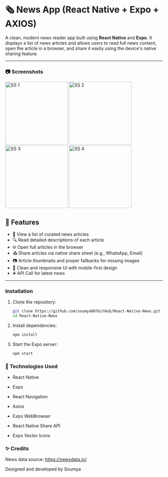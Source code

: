 # 🗞️ News App (React Native + Expo + AXIOS)

A clean, modern news reader app built using **React Native** and **Expo**. It displays a list of news articles and allows users to read full news content, open the article in a browser, and share it easily using the device's native sharing feature.

---

### 📷 Screenshots

<img src="https://github.com/user-attachments/assets/2059fcdb-d3c6-4bbc-b932-38354cdecd68" width="200" alt="SS 1">
<img src="https://github.com/user-attachments/assets/be4785bc-20c1-4b6b-a7d8-a52b7d4800e0" width="200" alt="SS 2">
<img src="https://github.com/user-attachments/assets/3a1f5942-0de9-4228-9e26-20cb67d5f5f2" width="200" alt="SS 3">
<img src="https://github.com/user-attachments/assets/82f82abd-65ff-4977-968c-209891dbfb23" width="200" alt="SS 4">

## 📱 Features

- 📰 View a list of curated news articles
- 🔍 Read detailed descriptions of each article
- 🌐 Open full articles in the browser
- 📤 Share articles via native share sheet (e.g., WhatsApp, Email)
- 📷 Article thumbnails and proper fallbacks for missing images
- 🎨 Clean and responsive UI with mobile-first design
- ➕ API Call for latest news

---


### Installation

1. Clone the repository:
   ```bash
   git clone https://github.com/soumya007GitHub/React-Native-News.git
   cd React-Native-News
2. Install dependencies:
   ```bash
   npm install
3. Start the Expo server:
   ```bash
   npm start

### 🔧 Technologies Used
- React Native

- Expo

- React Navigation
- Axios

- Expo WebBrowser

- React Native Share API

- Expo Vector Icons

### ✨ Credits
News data source: https://newsdata.io/

Designed and developed by Soumya

